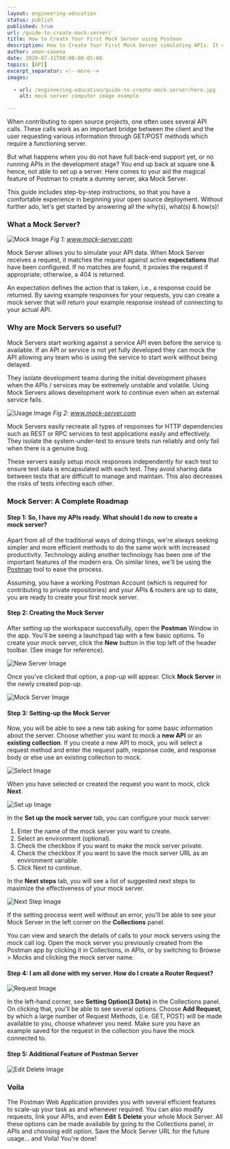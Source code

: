 ```yaml
---
layout: engineering-education
status: publish
published: true
url: /guide-to-create-mock-server/
title: How to Create Your First Mock Server using Postman
description: How to Create Your First Mock Server simulating APIs. It consists of all the extensive details, step-by-step instructions with images and resources links to help in the beginning of your open source deployment.
author: aman-saxena
date: 2020-07-31T00:00:00-05:00
topics: [API]
excerpt_separator: <!--more-->
images:

  - url: /engineering-education/guide-to-create-mock-server/hero.jpg
    alt: mock server computer image example

---
```

When contributing to open source projects, one often uses several API calls. These calls work as an important bridge between the client and the user requesting various information through GET/POST methods which require a functioning server.
<!--more-->

But what happens when you do not have full back-end support yet, or no running APIs in the development stage? You end up back at square one & hence, not able to set up a server. Here comes to your aid the magical feature of Postman to create a dummy server, aka Mock Server.

This guide includes step-by-step instructions, so that you have a comfortable experience in beginning your open source deployment. Without further ado, let's get started by answering all the why(s), what(s) & how(s)!

### What a Mock Server?

![Mock Image](/guide-to-create-mock-server/image00.png) *Fig 1: www.mock-server.com*

Mock Server allows you to simulate your API data. When Mock Server receives a request, it matches the request against active **expectations** that have been configured. If no matches are found, it proxies the request if appropriate; otherwise, a 404 is returned.

An expectation defines the action that is taken, i.e., a response could be returned. By saving example responses for your requests, you can create a mock server that will return your example response instead of connecting to your actual API.

###  Why are Mock Servers so useful?
Mock Servers start working against a service API even before the service is available. If an API or service is not yet fully developed they can mock the API allowing any team who is using the service to start work without being delayed.

They isolate development teams during the initial development phases when the APIs / services may be extremely unstable and volatile. Using Mock Servers allows development work to continue even when an external service fails.

![Usage Image](/guide-to-create-mock-server/image01.png) *Fig 2: www.mock-server.com*

Mock Servers easily recreate all types of responses for HTTP dependencies such as REST or RPC services to test applications easily and effectively. They isolate the system-under-test to ensure tests run reliably and only fail when there is a genuine bug.

These servers easily setup mock responses independently for each test to ensure test data is encapsulated with each test. They avoid sharing data between tests that are difficult to manage and maintain. This also decreases the risks of tests infecting each other.

### Mock Server: A Complete Roadmap

#### Step 1: So, I have my APIs ready. What should I do now to create a mock server?
Apart from all of the traditional ways of doing things, we're always seeking simpler and more efficient methods to do the same work with increased productivity. Technology aiding another technology has been one of the important features of the modern era. On similar lines, we'll be using the [Postman](https://www.postman.com/downloads/) tool to ease the process.

Assuming, you have a working Postman Account (which is required for contributing to private repositories) and your APIs & routers are up to date, you are ready to create your first mock server.

#### Step 2: Creating the Mock Server
After setting up the workspace successfully, open the **Postman** Window in the app. You'll be seeing a launchpad tap with a few basic options. To create your mock server, click the **New** button in the top left of the header toolbar. (See image for reference).

![New Server Image](/guide-to-create-mock-server/image1.png)

Once you've clicked that option, a pop-up will appear. Click **Mock Server** in the newly created pop-up.

![Mock Server Image](/guide-to-create-mock-server/image2.png)

#### Step 3: Setting-up the Mock Server
Now, you will be able to see a new tab asking for some basic information about the server. Choose whether you want to mock a **new API** or an **existing collection**. If you create a new API to mock, you will select a request method and enter the request path, response code, and response body or else use an existing collection to mock.

![Select Image](/guide-to-create-mock-server/image3.png)

When you have selected or created the request you want to mock, click **Next**.

![Set up Image](/guide-to-create-mock-server/image4.png)

In the **Set up the mock server** tab, you can configure your mock server:
1. Enter the name of the mock server you want to create.
2. Select an environment (optional).
3. Check the checkbox if you want to make the mock server private.
4. Check the checkbox if you want to save the mock server URL as an environment variable.
5. Click Next to continue.

In the **Next steps** tab, you will see a list of suggested next steps to maximize the effectiveness of your mock server.

![Next Step Image](/guide-to-create-mock-server/image5.png)

If the setting process went well without an error, you'll be able to see your Mock Server in the left corner on the **Collections** panel.

You can view and search the details of calls to your mock servers using the mock call log. Open the mock server you previously created from the Postman app by clicking it in Collections, in APIs, or by switching to Browse > Mocks and clicking the mock server name.

#### Step 4: I am all done with my server. How do I create a Router Request?

![Request Image](/guide-to-create-mock-server/image6.png)

In the left-hand corner, see **Setting Option(3 Dots)** in the Collections panel. On clicking that, you'll be able to see several options. Choose **Add Request**, by which a large number of Request Methods, (i.e. GET, POST) will be made available to you, choose whatever you need. Make sure you have an example saved for the request in the collection you have the mock connected to.

#### Step 5: Additional Feature of Postman Server

![Edit Delete Image](/guide-to-create-mock-server/image7.png)

### Voila
The Postman Web Application provides you with several efficient features to scale-up your task as and whenever required. You can also modify requests, link your APIs, and even **Edit** & **Delete** your whole Mock Server. All these options can be made available by going to the Collections panel, in APIs and choosing edit option. Save the Mock Server URL for the future usage… and Voila! You're done!
